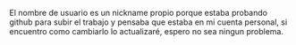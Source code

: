 El nombre de usuario es un nickname propio porque estaba probando github para subir el trabajo y pensaba que estaba en mi cuenta personal, si encuentro como cambiarlo lo actualizaré, espero no sea ningun problema.
